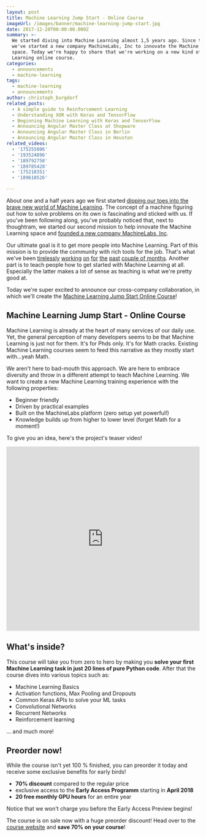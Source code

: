 ```yaml
---
layout: post
title: Machine Learning Jump Start - Online Course
imageUrl: /images/banner/machine-learning-jump-start.jpg
date: 2017-12-20T00:00:00.000Z
summary: >-
  We started diving into Machine Learning almost 1,5 years ago. Since then,
  we've started a new company MachineLabs, Inc to innovate the Machine Learning
  space. Today we're happy to share that we're working on a new kind of Machine
  Learning online course.
categories:
  - announcements
  - machine-learning
tags:
  - machine-learning
  - announcements
author: christoph_burgdorf
related_posts:
  - A simple guide to Reinforcement Learning
  - Understanding XOR with Keras and TensorFlow
  - Beginning Machine Learning with Keras and TensorFlow
  - Announcing Angular Master Class at Shopware
  - Announcing Angular Master Class in Berlin
  - Announcing Angular Master Class in Houston
related_videos:
  - '175255006'
  - '193524896'
  - '189792758'
  - '189785428'
  - '175218351'
  - '189618526'

---
```


About one and a half years ago we first started [dipping our toes into the brave new world of Machine Learning](/machine-learning/2016/09/23/beginning-ml-with-keras-and-tensorflow.html). The concept of a machine figuring out how to solve problems on its own is fascinating and sticked with us. If you've been following along, you've probably noticed that, next to thoughtram, we started our second mission to help innovate the Machine Learning space and [founded a new company MachineLabs, Inc](https://blog.machinelabs.ai/2017/05/11/introducing-machinelabs/).

Our ultimate goal is it to get more people into Machine Learning. Part of this mission is to provide the community with rich tools for the job. That's what we've been [tirelessly](https://blog.machinelabs.ai/2017/08/22/two-weeks-in-private-beta--shipping-new-features/) [working](https://blog.machinelabs.ai/2017/09/13/feature-update-saving-outputs-better-console-and-more/) [on](https://blog.machinelabs.ai/2017/09/26/a-neural-style-transfer-in-the-browser/) [for](https://blog.machinelabs.ai/2017/10/09/feature-update-file-previews-guides-and-patreons/) [the](https://blog.machinelabs.ai/2017/10/16/new-rest-api-and-folder-support/) [past](https://blog.machinelabs.ai/2017/11/08/feature-update-landing-page/) [couple of months](https://blog.machinelabs.ai/2017/11/20/announcing-gpu-support-and-revisiting-the-neural-style-transfer/). Another part is to teach people how to get started with Machine Learning at all. Especially the latter makes a lot of sense as teaching is what we're pretty good at.

Today we're super excited to announce our cross-company collaboration, in which we'll create the [Machine Learning Jump Start Online Course](https://blog.machinelabs.ai/2017/12/15/machine-learning-jump-start-online-course/)!

## Machine Learning Jump Start - Online Course

Machine Learning is already at the heart of many services of our daily use. Yet, the general perception of many developers seems to be that Machine Learning is just not for them. It's for Phds only. It's for Math cracks. Existing Machine Learning courses seem to feed this narrative as they mostly start with...yeah Math.

We aren't here to bad-mouth this approach. We are here to embrace diversity and throw in a different attempt to teach Machine Learning. We want to create a new Machine Learning training experience with the following properties:

- Beginner friendly
- Driven by practical examples
- Built on the MachineLabs platform (zero setup yet powerful!)
- Knowledge builds up from higher to lower level (forget Math for a moment!)

To give you an idea, here's the project's teaser video!

<iframe style="width: 100%;" height="480" src="https://www.youtube.com/embed/bmWnan_Y5Y4" frameborder="0" gesture="media" allow="encrypted-media" allowfullscreen></iframe>

## What's inside?

This course will take you from zero to hero by making you **solve your first Machine Learning task in just 20 lines of pure Python code**. After that the course dives into various topics such as:

- Machine Learning Basics
- Activation functions, Max Pooling and Dropouts
- Common Keras APIs to solve your ML tasks
- Convolutional Networks
- Recurrent Networks
- Reinforcement learning

... and much more!

## Preorder now!

While the course isn't yet 100 % finished, you can preorder it today and receive some exclusive benefits for early birds!

- **70% discount** compared to the regular price
- exclusive access to the **Early Access Programm** starting in **April 2018**
- **20 free monthly GPU hours** for an entire year

Notice that we won't charge you before the Early Access Preview begins!

The course is on sale now with a huge preorder discount! Head over to the <a href="https://course.machinelabs.ai" title="Machine Learning Jump Start Course">course website</a> and **save 70% on your course**!


